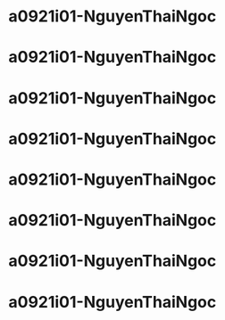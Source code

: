 # a0921i01-NguyenThaiNgoc
# a0921i01-NguyenThaiNgoc
# a0921i01-NguyenThaiNgoc
# a0921i01-NguyenThaiNgoc
# a0921i01-NguyenThaiNgoc
# a0921i01-NguyenThaiNgoc
# a0921i01-NguyenThaiNgoc

# a0921i01-NguyenThaiNgoc
